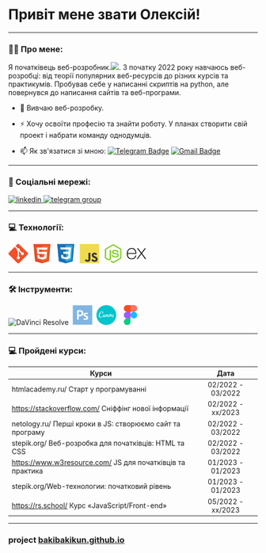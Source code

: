 
# Привіт мене звати Олексій!

---

### :man_technologist: Про мене:

Я початківець веб-розробник.<img src="https://media.giphy.com/media/WUlplcMpOCEmTGBtBW/giphy.gif" width="30px">. З початку 2022 року навчаюсь веб-розробці: від теорії популярних веб-ресурсів до різних курсів та практикумів. Пробував себе у написанні скриптів на python, але повернувся до написання сайтів та веб-програми.

- :telescope: Вивчаю веб-розробку.

- :zap: Хочу освоїти професію та знайти роботу. У планах створити свій проект і набрати команду однодумців.

- :mailbox: Як зв'язатися зі мною: [![Telegram Badge](https://img.shields.io/badge/-alexeyrublev-blue?style=flat&logo=Telegram&logoColor=white)](https://t.me/hplyr) [![Gmail Badge](https://img.shields.io/badge/-Gmail-red?style=flat&logo=Gmail&logoColor=white)](mailto:lastavengerintheworld@gmail.com)

---

### 🤝 Соціальні мережі:

  <div id="badges">
    <a href="https://www.linkedin.com/in/%D0%BB%D0%B5%D1%88%D0%B0-%D1%80%D1%83%D0%B1%D0%BB%D0%B5%D0%B2-5311981a4/" target="_blank">
      <img src="https://cdn-icons-png.flaticon.com/512/2504/2504799.png" width="40" height="40" alt="linkedin" />
    </a>
    <a href="" target="_blank">
      <img src="https://cdn-icons-png.flaticon.com/512/2111/2111646.png" width="40" height="40" alt="telegram group" />
    </a>
  </div>

---

### 💻 Технології:

<div>
  <img src="https://github.com/devicons/devicon/blob/master/icons/git/git-original.svg" title="git" alt="git" width="40" height="40"/>&nbsp
  <img src="https://github.com/devicons/devicon/blob/master/icons/html5/html5-original.svg" title="html5" alt="html5" width="40" height="40"/>&nbsp
  <img src="https://github.com/devicons/devicon/blob/master/icons/css3/css3-original.svg" title="css" alt="css" width="40" height="40"/>&nbsp
  <img src="https://github.com/devicons/devicon/blob/master/icons/javascript/javascript-original.svg" title="javascript" alt="javascript" width="40" height="40"/>&nbsp
  <img src="https://github.com/devicons/devicon/blob/master/icons/nodejs/nodejs-original.svg" title="nodejs" alt="nodejs" width="40" height="40"/>&nbsp
  <img src="https://github.com/devicons/devicon/blob/master/icons/express/express-original.svg" title="express" alt="express" width="40" height="40"/>&nbsp
</div>

---

### 🛠 Інструменти:

<div>
  <img src="https://upload.wikimedia.org/wikipedia/commons/9/90/DaVinci_Resolve_17_logo.svg" title="DaVinci Resolve" alt="DaVinci Resolve" width="40" height="40"/>&nbsp;
  <img src="https://github.com/devicons/devicon/blob/master/icons/photoshop/photoshop-plain.svg" title="photoshop" alt="photoshop" width="40" height="40"/>&nbsp;
  <img src="https://github.com/devicons/devicon/blob/master/icons/canva/canva-original.svg" title="canva" alt="canva" width="40" height="40"/>&nbsp;
  <img src="https://github.com/devicons/devicon/blob/master/icons/figma/figma-original.svg" title="figma" alt="figma" width="40" height="40"/>&nbsp;
</div>

---

### 💻 Пройдені курси:

| Курси                                                           | Дата              |
| ----------------------------------------------------------------| :---------------: |
| htmlacademy.ru/ Старт у програмуванні                           | 02/2022 - 03/2022 |
| https://stackoverflow.com/ Сніффінг нової інформації            | 02/2022 - xx/2023 |
| netology.ru/ Перші кроки в JS: створюємо сайт та програму       | 02/2022 - 03/2022 |
| stepik.org/ Веб-розробка для початківців: HTML та CSS           | 02/2022 - 03/2022 |
| https://www.w3resource.com/ JS для початківців та практика      | 01/2023 - 01/2023 |
| stepik.org/Web-технологии: початковий рівень                    | 01/2023 - 01/2023 |
| https://rs.school/ Курс «JavaScript/Front-end»                  | 05/2022 - xx/2023 |

---
### project [bakibakikun.github.io](https://bakibakikun.github.io/)
